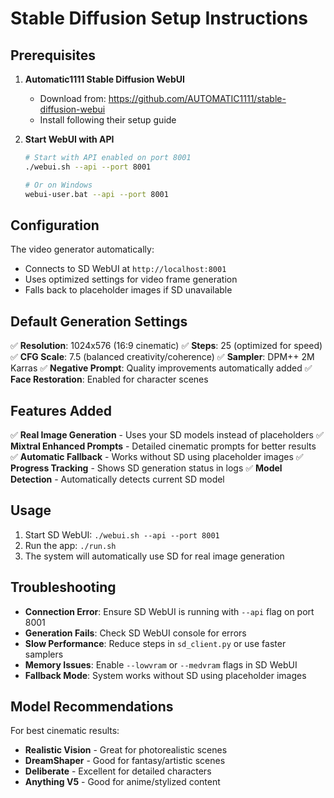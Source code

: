 # Stable Diffusion Setup Instructions

## Prerequisites

1. **Automatic1111 Stable Diffusion WebUI**
   - Download from: https://github.com/AUTOMATIC1111/stable-diffusion-webui
   - Install following their setup guide

2. **Start WebUI with API**
   ```bash
   # Start with API enabled on port 8001
   ./webui.sh --api --port 8001
   
   # Or on Windows
   webui-user.bat --api --port 8001
   ```

## Configuration

The video generator automatically:
- Connects to SD WebUI at `http://localhost:8001`
- Uses optimized settings for video frame generation
- Falls back to placeholder images if SD unavailable

## Default Generation Settings

✅ **Resolution**: 1024x576 (16:9 cinematic)
✅ **Steps**: 25 (optimized for speed)
✅ **CFG Scale**: 7.5 (balanced creativity/coherence)
✅ **Sampler**: DPM++ 2M Karras
✅ **Negative Prompt**: Quality improvements automatically added
✅ **Face Restoration**: Enabled for character scenes

## Features Added

✅ **Real Image Generation** - Uses your SD models instead of placeholders
✅ **Mixtral Enhanced Prompts** - Detailed cinematic prompts for better results
✅ **Automatic Fallback** - Works without SD using placeholder images
✅ **Progress Tracking** - Shows SD generation status in logs
✅ **Model Detection** - Automatically detects current SD model

## Usage

1. Start SD WebUI: `./webui.sh --api --port 8001`
2. Run the app: `./run.sh`
3. The system will automatically use SD for real image generation

## Troubleshooting

- **Connection Error**: Ensure SD WebUI is running with `--api` flag on port 8001
- **Generation Fails**: Check SD WebUI console for errors
- **Slow Performance**: Reduce steps in `sd_client.py` or use faster samplers
- **Memory Issues**: Enable `--lowvram` or `--medvram` flags in SD WebUI
- **Fallback Mode**: System works without SD using placeholder images

## Model Recommendations

For best cinematic results:
- **Realistic Vision** - Great for photorealistic scenes
- **DreamShaper** - Good for fantasy/artistic scenes  
- **Deliberate** - Excellent for detailed characters
- **Anything V5** - Good for anime/stylized content